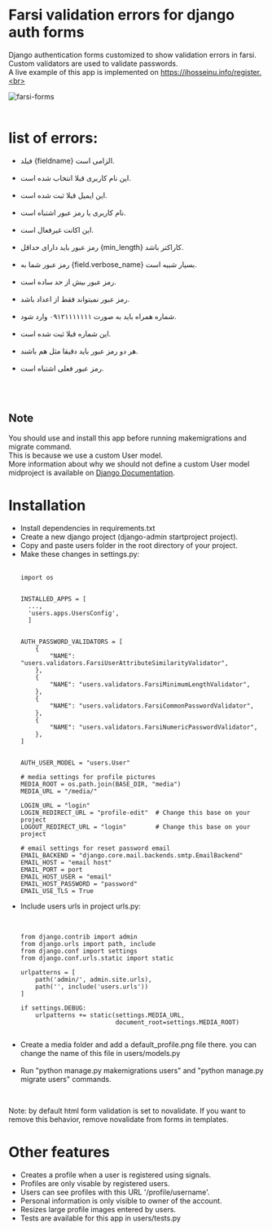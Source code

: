 # Farsi validation errors for django auth forms

Django authentication forms customized to show validation errors in farsi.<br>
Custom validators are used to validate passwords.<br>
A live example of this app is implemented on https://ihosseinu.info/register.<br><br>

![farsi-forms](https://user-images.githubusercontent.com/86075967/150630151-dd85e501-510b-4b7b-85d1-c8f768dacd97.png)
<br><br>

# list of errors:
<ul>
  <li>فیلد {fieldname} الزامی است.</li><br>
  <li>این نام کاربری قبلا انتخاب شده است.</li><br>
  <li>این ایمیل قبلا ثبت شده است.</li><br>
  <li>نام کاربری یا رمز عبور اشتباه است.</li><br>
  <li>این اکانت غیرفعال است.</li><br>
  <li>رمز عبور باید دارای حداقل {min_length} کاراکتر باشد.</li><br>
  <li>رمز عبور شما به {field.verbose_name} بسیار شبیه است.</li><br>
  <li>رمز عبور بیش از حد ساده است.</li><br>
  <li>رمز عبور نمیتواند فقط از اعداد باشد.</li><br>
  <li>شماره همراه باید به صورت ۰۹۱۲۱۱۱۱۱۱۱ وارد شود.</li><br>
  <li>این شماره قبلا ثبت شده است.</li><br>
  <li>هر دو رمز عبور باید دقیقا مثل هم باشند.</li><br>
  <li>رمز عبور فعلی اشتباه است.</li><br>
</ul><br>

## Note
You should use and install this app before running makemigrations and migrate command.<br>
This is because we use a custom User model.<br>
More information about why we should not define a custom User model midproject is available on <a href="https://docs.djangoproject.com/en/4.0/topics/auth/customizing/#changing-to-a-custom-user-model-mid-project">Django Documentation</a>.


# Installation<br>
<ul>
<li>Install dependencies in requirements.txt</li>
<li>Create a new django project (django-admin startproject project).</li>
<li>Copy and paste users folder in the root directory of your project.</li>
<li>Make these changes in settings.py:</li><br>


```
import os
  
  
INSTALLED_APPS = [
  ...,
  'users.apps.UsersConfig',
  ]
  
  
AUTH_PASSWORD_VALIDATORS = [
    {
        "NAME": "users.validators.FarsiUserAttributeSimilarityValidator",
    },
    {
        "NAME": "users.validators.FarsiMinimumLengthValidator",
    },
    {
        "NAME": "users.validators.FarsiCommonPasswordValidator",
    },
    {
        "NAME": "users.validators.FarsiNumericPasswordValidator",
    },
]


AUTH_USER_MODEL = "users.User"
  
# media settings for profile pictures
MEDIA_ROOT = os.path.join(BASE_DIR, "media")
MEDIA_URL = "/media/"
  
LOGIN_URL = "login"
LOGIN_REDIRECT_URL = "profile-edit"  # Change this base on your project
LOGOUT_REDIRECT_URL = "login"        # Change this base on your project

# email settings for reset password email
EMAIL_BACKEND = "django.core.mail.backends.smtp.EmailBackend"
EMAIL_HOST = "email host"
EMAIL_PORT = port
EMAIL_HOST_USER = "email"
EMAIL_HOST_PASSWORD = "password"
EMAIL_USE_TLS = True
```
  
<li>Include users urls in project urls.py:</li><br>

```
  
from django.contrib import admin
from django.urls import path, include
from django.conf import settings
from django.conf.urls.static import static

urlpatterns = [
    path('admin/', admin.site.urls),
    path('', include('users.urls'))
]

if settings.DEBUG:
    urlpatterns += static(settings.MEDIA_URL,
                          document_root=settings.MEDIA_ROOT)
  
```
  
<li>Create a media folder and add a default_profile.png file there. you can change the name of this file in users/models.py</li><br>
<li>Run "python manage.py makemigrations users" and "python manage.py migrate users" commands.</li></ul>

<br>

Note: by default html form validation is set to novalidate. If you want to remove this behavior, remove novalidate from forms in templates.<br>


# Other features<br>
<ul>
  <li>Creates a profile when a user is registered using signals.</li>
  <li>Profiles are only visable by registered users.</li>
  <li>Users can see profiles with this URL '/profile/username'.</li>
  <li>Personal information is only visible to owner of the account.</li>
  <li>Resizes large profile images entered by users.</li>
  <li>Tests are available for this app in users/tests.py</li>
</ul>
